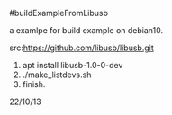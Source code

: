 #buildExampleFromLibusb

a examlpe for build example on debian10.

src:https://github.com/libusb/libusb.git

1.  apt install libusb-1.0-0-dev
2. ./make_listdevs.sh
3. finish.

22/10/13
